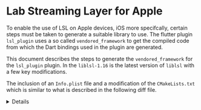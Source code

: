 # Lab Streaming Layer for Apple

To enable the use of LSL on Apple devices, iOS more specifcally, certain steps must be taken to generate a suitable library to use. The flutter plugin `lsl_plugin` uses a so called `vendored_framework` to get the compiled code from which the Dart bindings used in the plugin are generated.

This document describes the steps to generate the `vendored_framework` for the `lsl_plugin` plugin. In the `liblsl-1.16` is the latest version of `liblsl` with a few key modifications.

The inclusion of an `Info.plist` file and a modification of the `CMakeLists.txt` which is similar to what is described in the following diff file.

<details>
<summary>Details</summary>
<br>

Credit to github user `florin-pop` for [this comment](https://github.com/sccn/liblsl/issues/186#issuecomment-1824833598)

```diff
commit f8243f4d54929d531b49734b91683a538b837026
Author: Florin Pop <florin@ae.studio>
Date:   Wed Nov 22 07:10:26 2023 +0100

    Set bundle identifier and info.plist for Apple platforms

diff --git a/CMakeLists.txt b/CMakeLists.txt
index ac783f64..ac7a2e76 100644
--- a/CMakeLists.txt
+++ b/CMakeLists.txt
@@ -336,10 +336,6 @@ install(FILES

include(cmake/LSLCMake.cmake)

-add_executable(lslver testing/lslver.c)
-target_link_libraries(lslver PRIVATE lsl)
-installLSLApp(lslver)

- if(LSL_TOOLS)
  add_executable(blackhole testing/blackhole.cpp)
  target_link_libraries(blackhole PRIVATE Threads::Threads)
  @@ -347,6 +343,16 @@ if(LSL_TOOLS)
  installLSLApp(blackhole)
  endif()

  +if(APPLE)

* set_target_properties(lsl PROPERTIES
*        MACOSX_BUNDLE TRUE
*        MACOSX_BUNDLE_INFO_PLIST ${CMAKE_CURRENT_SOURCE_DIR}/Info.plist
*        XCODE_ATTRIBUTE_PRODUCT_BUNDLE_IDENTIFIER "com.my.bundle"
*     XCODE_ATTRIBUTE_DEVELOPMENT_TEAM "XXX"
*     XCODE_ATTRIBUTE_CODE_SIGN_STYLE "Automatic"
* )
  +endif()
* set(LSL_INSTALL_ROOT ${CMAKE_CURRENT_BINARY_DIR})
  if(LSL_UNITTESTS)
  add_subdirectory(testing)
  diff --git a/Info.plist b/Info.plist
  new file mode 100644
  index 00000000..d16db365
  --- /dev/null
  +++ b/Info.plist
  @@ -0,0 +1,22 @@ +<?xml version="1.0" encoding="UTF-8"?> +<!DOCTYPE plist PUBLIC "-//Apple//DTD PLIST 1.0//EN" "http://www.apple.com/DTDs/PropertyList-1.0.dtd"> +<plist version="1.0"> +<dict>
* <key>CFBundleExecutable</key>
* <string>${EXECUTABLE_NAME}</string>
* <key>CFBundleIdentifier</key>
* <string>$(PRODUCT_BUNDLE_IDENTIFIER)</string>
* <key>CFBundleInfoDictionaryVersion</key>
* <string>6.0</string>
* <key>CFBundleName</key>
* <string>${PRODUCT_NAME}</string>
* <key>CFBundlePackageType</key>
* <string>APPL</string>
* <key>CFBundleShortVersionString</key>
* <string>1.0</string>
* <key>CFBundleVersion</key>
* <string>1</string>
* <key>LSMinimumSystemVersion</key>
* <string>${MACOSX_DEPLOYMENT_TARGET}</string> +</dict> +</plist>

```

</details>
